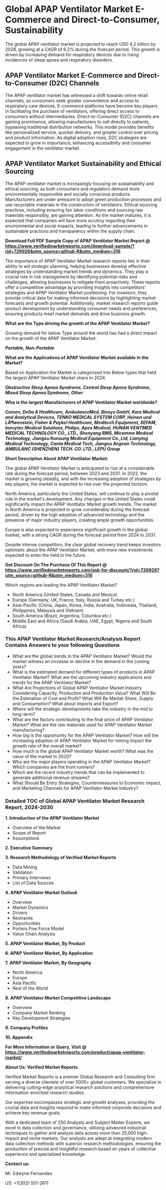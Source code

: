 <h1>Global APAP Ventilator Market E-Commerce and Direct-to-Consumer, Sustainability</h1><p class=""><p>The global APAP ventilator market is projected to reach USD 4.2 billion by 2028, growing at a CAGR of 6.2% during the forecast period. This growth is driven by increasing demand for respiratory devices due to rising incidences of sleep apnea and respiratory disorders.</p><h2>APAP Ventilator Market E-Commerce and Direct-to-Consumer (D2C) Channels</h2><p>The APAP ventilator market has witnessed a shift towards online retail channels, as consumers seek greater convenience and access to respiratory care devices. E-commerce platforms have become key players in facilitating the purchase of ventilators, offering direct access to consumers without intermediaries. Direct-to-Consumer (D2C) channels are gaining prominence, allowing manufacturers to sell directly to patients, bypassing traditional distribution networks. This model provides benefits like personalized service, quicker delivery, and greater control over pricing and product information. As digital adoption rises, D2C strategies are expected to grow in importance, enhancing accessibility and consumer engagement in the ventilator market.</p><h2>APAP Ventilator Market Sustainability and Ethical Sourcing</h2><p>The APAP ventilator market is increasingly focusing on sustainability and ethical sourcing, as both consumers and regulators demand more environmentally responsible and socially conscious products. Manufacturers are under pressure to adopt green production processes and use recyclable materials in the construction of ventilators. Ethical sourcing practices, including ensuring fair labor conditions and sourcing raw materials responsibly, are gaining attention. As the market matures, it is expected that companies will face more scrutiny regarding their environmental and social impacts, leading to further advancements in sustainable practices and transparency within the supply chain.</p></p><p class=""><strong>Download Full PDF Sample Copy of APAP Ventilator Market Report @ <a href="https://www.verifiedmarketreports.com/download-sample/?rid=726926&utm_source=github-R&utm_medium=316" target="_blank">https://www.verifiedmarketreports.com/download-sample/?rid=726926&utm_source=github-R&utm_medium=316</a></strong></p><p>The importance of&nbsp;APAP Ventilator Market research reports lies in their ability to aid strategic planning, helping businesses develop effective strategies by understanding market trends and dynamics. They play a crucial role in risk management by identifying potential risks and challenges, allowing businesses to mitigate them proactively. These reports offer a competitive advantage by providing insights into competitors' strategies and APAP Ventilator Market positioning. For investors, they provide critical data for making informed decisions by highlighting market forecasts and growth potential. Additionally, market research reports guide product development by understanding consumer needs and preferences, ensuring products meet market demands and drive business growth.</p><p><strong>What are the&nbsp;Type driving the growth of the APAP Ventilator Market?</strong></p><p id="" class="">Growing demand for below Type around the world has had a direct impact on the growth of the APAP Ventilator Market:</p><p class=""><em><strong>Portable, Non-Portable</strong></em></p><p class=""><strong>What are the&nbsp;Applications&nbsp;of APAP Ventilator Market available in the Market?</strong></p><p id="" class="">Based on Application the Market is categorized into Below types that held the largest APAP Ventilator Market share In 2024.</p><p class=""><em><strong>Obstructive Sleep Apnea Syndrome, Central Sleep Apnea Syndrome, Mixed Sleep Apnea Syndrome, Other</strong></em></p><p class=""><strong>Who is the largest Manufacturers of APAP Ventilator Market worldwide?</strong></p><p><em><strong>Comen, Delta A Healthcare, AmbulanceMed, Biosys GmbH, Kare Medical and Analytical Devices, TENKO MEDICAL SYSTEM CORP, Heinen und LÃ¶wenstein, Fisher & Paykel Healthcare, Meditech Equipment, SEFAM, Inovytec Medical Solutions, Philips, Apex Medical, HUNAN VENTMED MEDICAL TECHNOLOGY CO., LTD., Shenyang RMS, Micomme Medical Technology, Jiangsu Konsung Medical Equipment Co.,Ltd, Lianying Medical Technology, Canta Medical Tech, Jiangsu Aegean Technology, AMBULANC (SHENZHEN) TECH. CO. LTD., LEPU Group</strong></em></p><p id="" class=""><strong>Short Description About APAP Ventilator Market:</strong></p><p>The global APAP Ventilator Market is anticipated to rise at a considerable rate during the forecast period, between 2023 and 2031. In 2022, the market is growing steadily, and with the increasing adoption of strategies by key players, the market is expected to rise over the projected horizon.</p><p>North America, particularly the United States, will continue to play a pivotal role in the market's development. Any changes in the United States could significantly impact the APAP Ventilator Market growth trends. The market in North America is projected to grow considerably during the forecast period, driven by the high adoption of advanced technology and the presence of major industry players, creating ample growth opportunities.</p><p>Europe is also expected to experience significant growth in the global market, with a strong CAGR during the forecast period from 2024 to 2031.</p><p>Despite intense competition, the clear global recovery trend keeps investors optimistic about the APAP Ventilator Market, with more new investments expected to enter the field in the future.</p><p id="" class=""><strong>Get Discount On The Purchase Of This Report @ <a href="https://www.verifiedmarketreports.com/ask-for-discount/?rid=726926?utm_source=github-R&utm_medium=316" target="_blank">https://www.verifiedmarketreports.com/ask-for-discount/?rid=726926?utm_source=github-R&utm_medium=316</a></strong></p><p class="">Which regions are leading the APAP Ventilator Market?</p><ul><li>North America (United States, Canada and Mexico)</li><li>Europe (Germany, UK, France, Italy, Russia and Turkey etc.)</li><li>Asia-Pacific (China, Japan, Korea, India, Australia, Indonesia, Thailand, Philippines, Malaysia and Vietnam)</li><li>South America (Brazil, Argentina, Columbia etc.)</li><li>Middle East and Africa (Saudi Arabia, UAE, Egypt, Nigeria and South Africa)</li></ul><h3 id="" class="">This APAP Ventilator Market Research/Analysis Report Contains Answers to your following Questions</h3><ul><li>What are the global trends in the APAP Ventilator Market? Would the market witness an increase or decline in the demand in the coming years?</li><li>What is the estimated demand for different types of products in APAP Ventilator Market? What are the upcoming industry applications and trends for the APAP Ventilator Market?</li><li>What Are Projections of Global APAP Ventilator Market Industry Considering Capacity, Production and Production Value? What Will Be the Estimation of Cost and Profit? What Will Be Market Share, Supply and Consumption? What about imports and Export?</li><li>Where will the strategic developments take the industry in the mid to long-term?</li><li>What are the factors contributing to the final price of APAP Ventilator Market? What are the raw materials used for APAP Ventilator Market manufacturing?</li><li>How big is the opportunity for the APAP Ventilator Market? How will the increasing adoption of APAP Ventilator Market for mining impact the growth rate of the overall market?</li><li>How much is the global APAP Ventilator Market worth? What was the value of the market In 2020?</li><li>Who are the major players operating in the APAP Ventilator Market? Which companies are the front runners?</li><li>Which are the recent industry trends that can be implemented to generate additional revenue streams?</li><li>What Should Be Entry Strategies, Countermeasures to Economic Impact, and Marketing Channels for APAP Ventilator Market Industry?</li></ul><h3 id="" class="">Detailed TOC of Global APAP Ventilator Market Research Report, 2024-2030</h3><p id="" class=""><strong>1. Introduction of the APAP Ventilator Market</strong></p><ul><li>Overview of the Market</li><li>Scope of Report</li><li>Assumptions</li></ul><p id="" class=""><strong>2. Executive Summary</strong></p><p id="" class=""><strong>3. Research Methodology of Verified Market Reports</strong></p><ul><li>Data Mining</li><li>Validation</li><li>Primary Interviews</li><li>List of Data Sources</li></ul><p id="" class=""><strong>4. APAP Ventilator Market Outlook</strong></p><ul><li>Overview</li><li>Market Dynamics</li><li>Drivers</li><li>Restraints</li><li>Opportunities</li><li>Porters Five Force Model</li><li>Value Chain Analysis</li></ul><p id="" class=""><strong>5. APAP Ventilator Market, By Product</strong></p><p id="" class=""><strong>6. APAP Ventilator Market, By Application</strong></p><p id="" class=""><strong>7. APAP Ventilator Market, By Geography</strong></p><ul><li>North America</li><li>Europe</li><li>Asia Pacific</li><li>Rest of the World</li></ul><p id="" class=""><strong>8. APAP Ventilator Market Competitive Landscape</strong></p><ul><li>Overview</li><li>Company Market Ranking</li><li>Key Development Strategies</li></ul><p id="" class=""><strong>9. Company Profiles</strong></p><p id="" class=""><strong>10. Appendix</strong></p><p id="" class=""><strong>For More Information or Query, Visit @ <a href="https://www.verifiedmarketreports.com/product/apap-ventilator-market/" target="_blank">https://www.verifiedmarketreports.com/product/apap-ventilator-market/</a></strong></p><p id="" class=""><strong>About Us: Verified Market Reports</strong></p><p id="" class="">Verified Market Reports is a premier Global Research and Consulting firm serving a diverse clientele of over 5000+ global customers. We specialize in delivering cutting-edge analytical research solutions and comprehensive information-enriched research studies.</p><p id="" class="">Our expertise encompasses strategic and growth analyses, providing the crucial data and insights required to make informed corporate decisions and achieve key revenue goals.</p><p id="" class="">With a dedicated team of 250 Analysts and Subject Matter Experts, we excel in data collection and governance, utilizing advanced industrial techniques to gather and analyze data across more than 25,000 high-impact and niche markets. Our analysts are adept at integrating modern data collection methods with superior research methodologies, ensuring the production of precise and insightful research based on years of collective experience and specialized knowledge.</p><p id="" class=""><strong>Contact us:</strong></p><p id="" class="">Mr. Edwyne Fernandes</p><p id="" class="">US: +1(302) 551-2611</p>